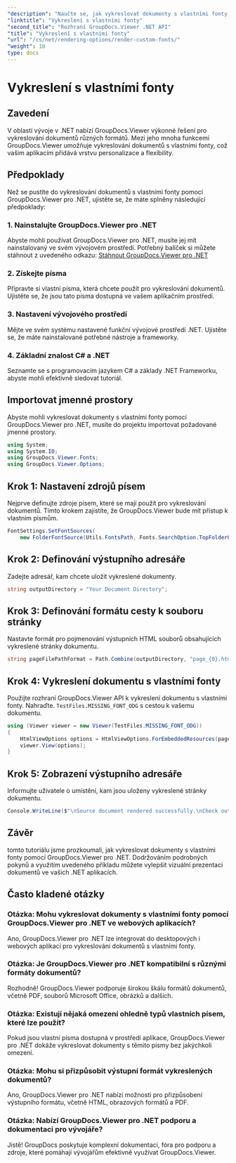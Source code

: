 ```yaml
---
"description": "Naučte se, jak vykreslovat dokumenty s vlastními fonty pomocí GroupDocs.Viewer pro .NET. Vylepšete vizuální prezentace bez námahy."
"linktitle": "Vykreslení s vlastními fonty"
"second_title": "Rozhraní GroupDocs.Viewer .NET API"
"title": "Vykreslení s vlastními fonty"
"url": "/cs/net/rendering-options/render-custom-fonts/"
"weight": 18
type: docs
---
```

# Vykreslení s vlastními fonty

## Zavedení
V oblasti vývoje v .NET nabízí GroupDocs.Viewer výkonné řešení pro vykreslování dokumentů různých formátů. Mezi jeho mnoha funkcemi GroupDocs.Viewer umožňuje vykreslování dokumentů s vlastními fonty, což vašim aplikacím přidává vrstvu personalizace a flexibility.
## Předpoklady
Než se pustíte do vykreslování dokumentů s vlastními fonty pomocí GroupDocs.Viewer pro .NET, ujistěte se, že máte splněny následující předpoklady:
### 1. Nainstalujte GroupDocs.Viewer pro .NET
Abyste mohli používat GroupDocs.Viewer pro .NET, musíte jej mít nainstalovaný ve svém vývojovém prostředí. Potřebný balíček si můžete stáhnout z uvedeného odkazu:
[Stáhnout GroupDocs.Viewer pro .NET](https://releases.groupdocs.com/viewer/net/)
### 2. Získejte písma
Připravte si vlastní písma, která chcete použít pro vykreslování dokumentů. Ujistěte se, že jsou tato písma dostupná ve vašem aplikačním prostředí.
### 3. Nastavení vývojového prostředí
Mějte ve svém systému nastavené funkční vývojové prostředí .NET. Ujistěte se, že máte nainstalované potřebné nástroje a frameworky.
### 4. Základní znalost C# a .NET
Seznamte se s programovacím jazykem C# a základy .NET Frameworku, abyste mohli efektivně sledovat tutoriál.

## Importovat jmenné prostory
Abyste mohli vykreslovat dokumenty s vlastními fonty pomocí GroupDocs.Viewer pro .NET, musíte do projektu importovat požadované jmenné prostory.

```csharp
using System;
using System.IO;
using GroupDocs.Viewer.Fonts;
using GroupDocs.Viewer.Options;
```

## Krok 1: Nastavení zdrojů písem
Nejprve definujte zdroje písem, které se mají použít pro vykreslování dokumentů. Tímto krokem zajistíte, že GroupDocs.Viewer bude mít přístup k vlastním písmům.
```csharp
FontSettings.SetFontSources(
    new FolderFontSource(Utils.FontsPath, Fonts.SearchOption.TopFolderOnly));
```
## Krok 2: Definování výstupního adresáře
Zadejte adresář, kam chcete uložit vykreslené dokumenty.
```csharp
string outputDirectory = "Your Document Directory";
```
## Krok 3: Definování formátu cesty k souboru stránky
Nastavte formát pro pojmenování výstupních HTML souborů obsahujících vykreslené stránky dokumentu.
```csharp
string pageFilePathFormat = Path.Combine(outputDirectory, "page_{0}.html");
```
## Krok 4: Vykreslení dokumentu s vlastními fonty
Použijte rozhraní GroupDocs.Viewer API k vykreslení dokumentu s vlastními fonty. Nahraďte. `TestFiles.MISSING_FONT_ODG` s cestou k vašemu dokumentu.
```csharp
using (Viewer viewer = new Viewer(TestFiles.MISSING_FONT_ODG))
{
    HtmlViewOptions options = HtmlViewOptions.ForEmbeddedResources(pageFilePathFormat);
    viewer.View(options);
}
```
## Krok 5: Zobrazení výstupního adresáře
Informujte uživatele o umístění, kam jsou uloženy vykreslené stránky dokumentu.
```csharp
Console.WriteLine($"\nSource document rendered successfully.\nCheck output in {outputDirectory}.");
```

## Závěr
tomto tutoriálu jsme prozkoumali, jak vykreslovat dokumenty s vlastními fonty pomocí GroupDocs.Viewer pro .NET. Dodržováním podrobných pokynů a využitím uvedeného příkladu můžete vylepšit vizuální prezentaci dokumentů ve vašich .NET aplikacích.
## Často kladené otázky
### Otázka: Mohu vykreslovat dokumenty s vlastními fonty pomocí GroupDocs.Viewer pro .NET ve webových aplikacích?
Ano, GroupDocs.Viewer pro .NET lze integrovat do desktopových i webových aplikací pro vykreslování dokumentů s vlastními fonty.
### Otázka: Je GroupDocs.Viewer pro .NET kompatibilní s různými formáty dokumentů?
Rozhodně! GroupDocs.Viewer podporuje širokou škálu formátů dokumentů, včetně PDF, souborů Microsoft Office, obrázků a dalších.
### Otázka: Existují nějaká omezení ohledně typů vlastních písem, které lze použít?
Pokud jsou vlastní písma dostupná v prostředí aplikace, GroupDocs.Viewer pro .NET dokáže vykreslovat dokumenty s těmito písmy bez jakýchkoli omezení.
### Otázka: Mohu si přizpůsobit výstupní formát vykreslených dokumentů?
Ano, GroupDocs.Viewer pro .NET nabízí možnosti pro přizpůsobení výstupního formátu, včetně HTML, obrazových formátů a PDF.
### Otázka: Nabízí GroupDocs.Viewer pro .NET podporu a dokumentaci pro vývojáře?
Jistě! GroupDocs poskytuje komplexní dokumentaci, fóra pro podporu a zdroje, které pomáhají vývojářům efektivně využívat GroupDocs.Viewer.
